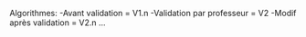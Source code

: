 Algorithmes:
-Avant validation = V1.n
-Validation par professeur = V2
-Modif après validation = V2.n
...
